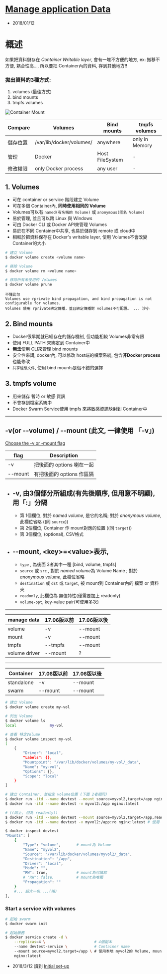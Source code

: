 # [Manage application Data](https://docs.docker.com/v17.09/engine/admin/volumes/)
- 2018/01/12

# 概述
如果把資料儲存在 *Container Writable layer*, 會有一堆不方便的地方, ex: 搬移不方便, 耦合性高..., 所以要把 Container內的資料, 存到其他地方!!

### 拋出資料的3種方式:
1. volumes (最佳方式)
2. bind mounts
3. tmpfs volumes

![Container Mount](https://docs.docker.com/v17.09/engine/admin/volumes/images/types-of-mounts.png)

Compare    | Volumes                  | Bind mounts     | tmpfs volumes
---------- | ------------------------ | --------------- | --------------
儲存位置    | /var/lib/docker/volumes/ | anywhere        | only in Memory
管理        | Docker                  | Host FileSystem | -
修改權限    | only Docker process      | any user        | -

## 1. Volumes
- 可在 container or service 階段建立 Volume
- 可在多個 Container內, **同時使用相同的 Volume**
- Volumes可以有 `named(有名稱的 Volume)` 或 `anonymous(匿名 Volume)` 
- 易於管理, 並且可以跨 Linux 與 Windows
- 可由 Docker CLI 或 Docker API來管理 Volumes
- 易於在不同 Container中共享, 也易於儲存到 remote 或 cloud中
- 相較於把資料保存在 Docker's writable layer, 使用 Volumes不會改變 Container的大小


```sh
# 建立 Volume
$ docker volume create <volume name>

# 移除 Volume
$ docker volume rm <volume name>

# 移除所有未使用的 Volumes
$ docker volume prune
```

```
不懂此句 
Volumes use rprivate bind propagation, and bind propagation is not configurable for volumes.
Volumes 使用 rprivate綁定傳播，並且綁定傳播對 volumes不可配置。 ... 沙小
```


## 2. Bind mounts
- Docker很早期就已經存在的儲存機制, 但功能相較 Volumes非常有限
- 使用 FULL PATH 來綁定到 Container中
- **無法**使用 CLI來管理 bind mounts
- 安全性來講, docker內, 可以修改 host端的檔案系統, 包含**非Docker process**也能修改
- `共享組態文件`, 使用 bind mounts是個不錯的選擇

## 3. tmpfs volume
- 用來儲存 暫時 or 敏感 資訊
- 不會存到檔案系統中
- Docker Swarm Service使用 tmpfs 來將敏感資訊映射到 Container中


---
## -v(or --volume) / --mount  (此文, 一律使用 「-v」)
[Choose the -v or -mount flag](https://docs.docker.com/v17.09/engine/admin/volumes/volumes/#choose-the--v-or-mount-flag)

flag    | Description
------- | ----------------------------
-v      | 把後面的 options 喇在一起
--mount | 有把後面的 options 作區隔

- -v, 由3個部分所組成(有先後順序, 但用意不明顯), 用「:」分隔
    -
    - 第 1個欄位, 對於 *named volume*, 是它的名稱; 對於 *anonymous volume*, 此欄位省略 ((同 `source`))
    - 第 2個欄位, Container 作 mount對應的位置 ((同 `target`))
    - 第 3個欄位, (optional), CSV格式

- --mount, \<key>=\<value>表示, 
    -
    - `type` , 為後面 3者其中一種 [bind, volume, tmpfs]
    - `source` 或 `src` , 對於 *named volume*為 Volume Name ; 對於 *anonymous volume*, 此欄位省略
    - `destination` 或 `dst` 或 `target`, 被 mount到 Container內的 檔案 or 資料夾
    - `readonly`, 此欄位為 無值特性(僅需要加上 readonly)
    - `volume-opt`, key-value pair(可使用多次)

<hr>

manage data   | 17.06版以前 | 17.06版以後
------------- | ---------- | -----------
volume        | -v         | --mount
mount         | -v         | --mount
tmpfs         | --tmpfs    | --mount
volume driver | --mount    | ?

<hr>

Container  | 17.06版以前 | 17.06版以後
---------- | ----------- | ---
standalone | -v          | --mount
swarm      | --mount     | --mount

```sh
# 建立 Volume
$ docker volume create my-vol

# 列出 Volume
$ docker volume ls
local               my-vol

# 查看 特定Volume
$ docker volume inspect my-vol
[
    {
        "Driver": "local",
        "Labels": {},
        "Mountpoint": "/var/lib/docker/volumes/my-vol/_data",
        "Name": "my-vol",
        "Options": {},
        "Scope": "local"
    }
]

# 建立 Container, 並指定 volume位置 (下面 2者相同)
$ docker run -itd --name devtest --mount source=myvol2,target=/app nginx:latest
$ docker run -itd --name devtest -v myvol2:/app nginx:latest

# ((同上, 但為 readonly))
$ docker run -itd --name devtest --mount source=myvol2,target=/app,readonly nginx:latest    # 使用 readonly
$ docker run -itd --name devtest -v myvol2:/app:ro nginx:latest # 使用 ro

$ docker inspect devtest
"Mounts": [
    {
        "Type": "volume",       # mount為 Volume
        "Name": "myvol2",
        "Source": "/var/lib/docker/volumes/myvol2/_data",
        "Destination": "/app",
        "Driver": "local",
        "Mode": "",
        "RW": true,             # mount為可讀寫
        # "RW": false,          # mount為唯獨
        "Propagation": ""
    }
    #... 超大一包....(略)
],
```

### Start a service with volumes
```sh
# 起始 swarm
$ docker swarm init

# 起始服務
$ docker service create -d \
    --replicas=4 \                      # 4個副本
    --name devtest-service \            # Container name
    --mount source=myvol2,target=/app \ # 使用本地 myvol2的 Volume, mount的本地位址
    nginx:latest
```

- 2018/3/12 讀到
[Initial set-up](https://docs.docker.com/v17.09/engine/admin/volumes/volumes/#initial-set-up)


